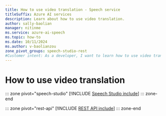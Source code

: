 ```yaml
---
title: How to use video translation - Speech service
titleSuffix: Azure AI services
description: Learn about how to use video translation. 
author: sally-baolian
manager: nitinme
ms.service: azure-ai-speech
ms.topic: how-to
ms.date: 10/11/2024
ms.author: v-baolianzou
zone_pivot_groups: speech-studio-rest
#Customer intent: As a developer, I want to learn how to use video translation.
---
```


# How to use video translation

::: zone pivot="speech-studio"
[!INCLUDE [Speech Studio include](./includes/how-to/video-translation/speech-studio.md)]
::: zone-end

::: zone pivot="rest-api"
[!INCLUDE [REST API include](./includes/how-to/video-translation/rest.md)]
::: zone-end

